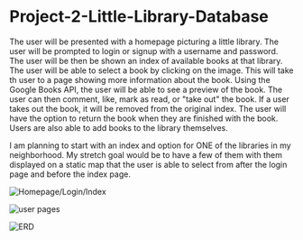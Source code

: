 # Project-2-Little-Library-Database


The user will be presented with a homepage picturing a little library. The user will be prompted to login or signup with a username and password. The user will be then be shown an index of available books at that library. The user will be able to select a book by clicking on the image. This will take th user to a page showing more information about the book. Using the Google Books API, the user will be able to see a preview of the book. The user can then comment, like, mark as read, or "take out" the book. If a user takes out the book, it will be removed from the original index. The user will have the option to return the book when they are finished with the book. Users are also able to add books to the library themselves. 



I am planning to start with an index and option for ONE of the libraries in my neighborhood. My stretch goal would be to have a few of them with them displayed on a static map that the user is able to select from after the login page and before the index page. 


![Homepage/Login/Index](https://i.imgur.com/ktrxuES.jpg)

![user pages](https://i.imgur.com/zguFz2y.jpg)

![ERD](https://i.imgur.com/9LAAayA.jpg)
